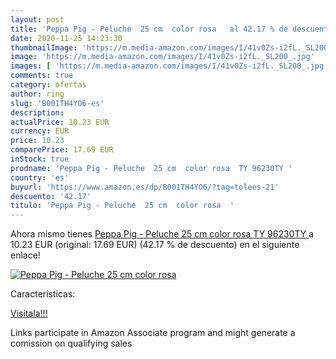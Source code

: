 ```yaml
---
layout: post
title: 'Peppa Pig - Peluche  25 cm  color rosa   al 42.17 % de descuento'
date: 2020-11-25 14:23:30
thumbnailImage: 'https://m.media-amazon.com/images/I/41v0Zs-i2fL._SL200_.jpg'
image: 'https://m.media-amazon.com/images/I/41v0Zs-i2fL._SL200_.jpg'
images: [ 'https://m.media-amazon.com/images/I/41v0Zs-i2fL._SL200_.jpg' ]
comments: true
category: ofertas
author: ring
slug: 'B001TH4YO6-es'
description:
actualPrice: 10.23 EUR
currency: EUR
price: 10.23
comparePrice: 17.69 EUR
inStock: true
prodname: 'Peppa Pig - Peluche  25 cm  color rosa  TY 96230TY '
country: 'es'
buyurl: 'https://www.amazon.es/dp/B001TH4YO6/?tag=tolees-21'
descuento: '42.17'
titulo: 'Peppa Pig - Peluche  25 cm  color rosa  '
---
```


Ahora mismo tienes [Peppa Pig - Peluche  25 cm  color rosa  TY 96230TY ](https://www.amazon.es/dp/B001TH4YO6/?tag=tolees-21) a 10.23 EUR (original: 17.69 EUR) (42.17 %  de descuento) en el siguiente enlace!

[![Peppa Pig - Peluche  25 cm  color rosa  ](https://m.media-amazon.com/images/I/41v0Zs-i2fL._SL200_.jpg)](https://www.amazon.es/dp/B001TH4YO6/?tag=tolees-21)

Características:


[Visítala!!!](https://www.amazon.es/dp/B001TH4YO6/?tag=tolees-21)

Links participate in Amazon Associate program and might generate a comission on qualifying sales
